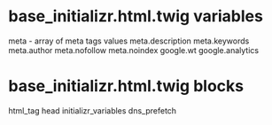 base_initializr.html.twig variables
============

meta - array of meta tags values
meta.description
meta.keywords
meta.author
meta.nofollow
meta.noindex
google.wt
google.analytics

base_initializr.html.twig blocks
============
html_tag
head
initializr_variables
dns_prefetch